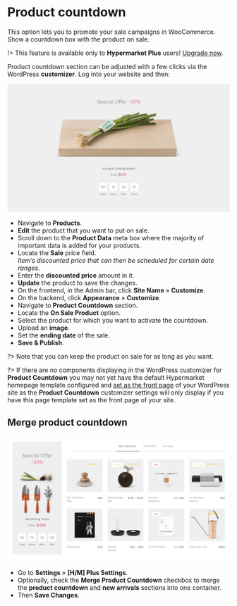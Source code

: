 # Product countdown

This option lets you to promote your sale campaigns in WooCommerce. Show a countdown box with the product on sale.

!> This feature is available only to **Hypermarket Plus** users! [Upgrade now](https://www.mypreview.one).

Product countdown section can be adjusted with a few clicks via the WordPress **customizer**. Log into your website and then:

![Product countdown](img/product-countdown.png)

* Navigate to **Products**.
* **Edit** the product that you want to put on sale.
* Scroll down to the **Product Data** meta box where the majority of important data is added for your products.
* Locate the **Sale** price field.<br/>
*Item’s discounted price that can then be scheduled for certain date ranges.*
* Enter the **discounted price** amount in it.
* **Update** the product to save the changes.
* On the frontend, in the Admin bar, click **Site Name** » **Customize**.
* On the backend, click **Appearance** » **Customize**.
* Navigate to **Product Countdown** section.
* Locate the **On Sale Product** option.
* Select the product for which you want to activate the countdown.
* Upload an **image**.
* Set the **ending date** of the sale.
* **Save & Publish**.

?> Note that you can keep the product on sale for as long as you want.

?> If there are no components displaying in the WordPress customizer for **Product Countdown** you may not yet have the default Hypermarket homepage template configured and [set as the front page](setup-homepage-template) of your WordPress site as the **Product Countdown** customizer settings will only display if you have this page template set as the front page of your site. 

## Merge product countdown

![Product countdown with merged layout](img/product-countdown-merged-layout.png)

* Go to **Settings** » **[H/M] Plus Settings**.
* Optionally, check the **Merge Product Countdown** checkbox to merge the **product countdown** and **new arrivals** sections into one container.
* Then **Save Changes**.
